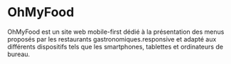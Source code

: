 # OhMyFood 
 OhMyFood est un site web mobile-first dédié à la présentation des menus proposés par les restaurants gastronomiques.responsive et adapté aux différents dispositifs tels que les smartphones, tablettes et ordinateurs de bureau.
